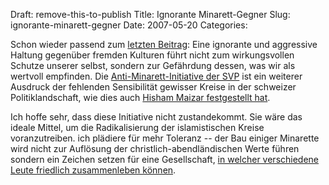 Draft: remove-this-to-publish
Title: Ignorante Minarett-Gegner
Slug: ignorante-minarett-gegner
Date: 2007-05-20
Categories:

Schon wieder passend zum [letzten Beitrag](http://spinlock.ch/blog/2007/04/12/krieg-gegen-terrorismus-erhoht-anschlaggefahr/): Eine ignorante und aggressive Haltung gegenüber fremden Kulturen führt nicht zum wirkungsvollen Schutze unserer selbst, sondern zur Gefährdung dessen, was wir als wertvoll empfinden. Die [Anti-Minarett-Initiative der SVP](http://www.antisvp.antifa.net/wordpress/2007/05/01/svp-ler-vs-muslime-wer-hat-den-laengeren/) ist ein weiterer Ausdruck der fehlenden Sensibilität gewisser Kreise in der schweizer Politiklandschaft, wie dies auch [Hisham Maizar festgestellt hat](http://www.tagesanzeiger.ch/dyn/news/schweiz/752683.html).

Ich hoffe sehr, dass diese Initiative nicht zustandekommt. Sie wäre das ideale Mittel, um die Radikalisierung der islamistischen Kreise voranzutreiben. ich plädiere für mehr Toleranz -- der Bau einiger Minarette wird nicht zur Auflösung der christlich-abendländischen Werte führen sondern ein Zeichen setzen für eine Gesellschaft, [in welcher verschiedene Leute friedlich zusammenleben können](http://spinlock.ch/blog/2006/09/03/christliche-werte-leben-nicht-nur-dar-ber-reden/).
